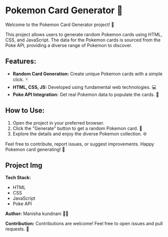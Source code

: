 # Pokemon Card Generator 🌟

Welcome to the Pokemon Card Generator project! 🌈

This project allows users to generate random Pokemon cards using HTML, CSS, and JavaScript. The data for the Pokemon cards is sourced from the Poke API, providing a diverse range of Pokemon to discover.

## Features:
- **Random Card Generation:** Create unique Pokemon cards with a simple click. 🃏
- **HTML, CSS, JS:** Developed using fundamental web technologies. 💻
- **Poke API Integration:** Get real Pokemon data to populate the cards. 📡

## How to Use:
1. Open the project in your preferred browser.
2. Click the "Generate" button to get a random Pokemon card. 🔄
3. Explore the details and enjoy the diverse Pokemon collection. 🌐

Feel free to contribute, report issues, or suggest improvements. Happy Pokemon card generating! 🎉

## Project Img


**Tech Stack:**
- HTML
- CSS
- JavaScript
- Poke API

**Author:** Manisha kundnani 👩‍💻

**Contribution:** Contributions are welcome! Feel free to open issues and pull requests. 🤝

